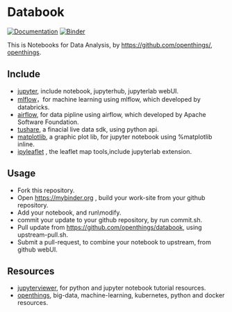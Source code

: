 # Databook

[![Documentation](http://readthedocs.org/projects/ipyleaflet/badge/?version=latest)](https://github.com/openthings)
[![Binder](https://img.shields.io/badge/launch-binder-brightgreen.svg)](https://mybinder.org/v2/gh/openthings/databook/master)

This is Notebooks for Data Analysis, by https://github.com/openthings/, [openthings](https://my.oschina.net/u/2306127).

## Include

- [jupyter](), include notebook, jupyterhub, jupyterlab webUI.
- [mlflow](https://mlflow.org/)，for machine learning using mlflow, which developed by databricks.
- [airflow](), for data pipline using airflow, which developed by Apache Software Foundation.
- [tushare](http://tushare.org), a finacial live data sdk, using python api.
- [matplotlib](https://matplotlib.org/), a graphic plot lib, for jupyter notebook using %matplotlib inline.
- [ipyleaflet]() , the leaflet map tools,include jupyterlab extension.

## Usage

- Fork this repository.
- Open https://mybinder.org , build your work-site from your github repository.
- Add your notebook, and run\modify.
- commit your update to your github repository, by run commit.sh.
- Pull update from https://github.com/openthings/databook, using upstream-pull.sh.
- Submit a pull-request, to combine your notebook to upstream, from github webUI.

## Resources

- [jupyterviewer](https://jupyterviewers.org), for python and jupyter notebook tutorial resources.
- [openthings](https://my.oschina.net/u/2306127), big-data, machine-learning, kubernetes, python and docker resources.
